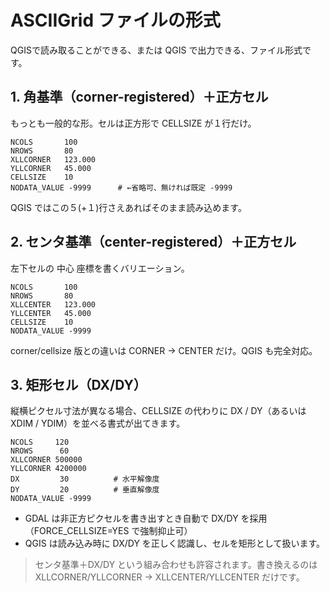 # ASCIIGrid ファイルの形式
QGISで読み取ることができる、または QGIS で出力できる、ファイル形式です。

## 1. 角基準（corner-registered）＋正方セル
もっとも一般的な形。セルは正方形で CELLSIZE が１行だけ。

```text
NCOLS       100
NROWS       80
XLLCORNER   123.000
YLLCORNER   45.000
CELLSIZE    10
NODATA_VALUE -9999      # ←省略可、無ければ既定 -9999
```

QGIS ではこの５(+１)行さえあればそのまま読み込めます。

## 2. センタ基準（center-registered）＋正方セル
左下セルの 中心 座標を書くバリエーション。

```text
NCOLS       100
NROWS       80
XLLCENTER   123.000
YLLCENTER   45.000
CELLSIZE    10
NODATA_VALUE -9999
```
corner/cellsize 版との違いは CORNER → CENTER だけ。QGIS も完全対応。

## 3. 矩形セル（DX/DY）
縦横ピクセル寸法が異なる場合、CELLSIZE の代わりに DX / DY（あるいは XDIM / YDIM）を並べる書式が出てきます。

```text
NCOLS     120
NROWS      60
XLLCORNER 500000
YLLCORNER 4200000
DX         30          # 水平解像度
DY         20          # 垂直解像度
NODATA_VALUE -9999
```
- GDAL は非正方ピクセルを書き出すとき自動で DX/DY を採用（FORCE_CELLSIZE=YES で強制抑止可）
- QGIS は読み込み時に DX/DY を正しく認識し、セルを矩形として扱います。

> センタ基準＋DX/DY という組み合わせも許容されます。書き換えるのは XLLCORNER/YLLCORNER → XLLCENTER/YLLCENTER だけです。